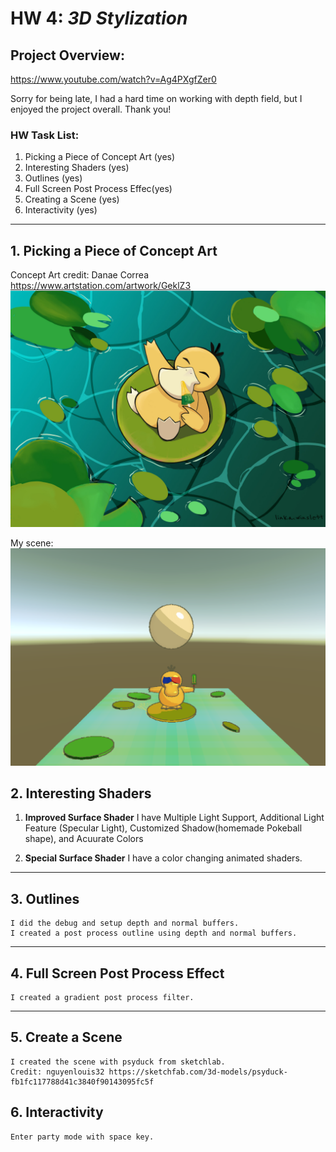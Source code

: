 # HW 4: *3D Stylization*

## Project Overview:
https://www.youtube.com/watch?v=Ag4PXgfZer0

Sorry for being late, I had a hard time on working with depth field, but I enjoyed the project overall. Thank you!

### HW Task List:
1. Picking a Piece of Concept Art (yes)
2. Interesting Shaders (yes)
3. Outlines (yes)
4. Full Screen Post Process Effec(yes)
5. Creating a Scene (yes)
6. Interactivity (yes)

---

## 1. Picking a Piece of Concept Art
Concept Art credit:  Danae Correa https://www.artstation.com/artwork/GeklZ3
![](c0.jpg)

My scene: 
![](p0.png)

## 2. Interesting Shaders
1. **Improved Surface Shader**
    I have Multiple Light Support, Additional Light Feature (Specular Light), Customized Shadow(homemade Pokeball shape), and Acuurate Colors

2. **Special Surface Shader**
    I have a color changing animated shaders. 

---
## 3. Outlines
    I did the debug and setup depth and normal buffers. 
    I created a post process outline using depth and normal buffers. 

---
## 4. Full Screen Post Process Effect
    I created a gradient post process filter. 

---
## 5. Create a Scene
    I created the scene with psyduck from sketchlab. 
    Credit: nguyenlouis32 https://sketchfab.com/3d-models/psyduck-fb1fc117788d41c3840f90143095fc5f
## 6. Interactivity
    Enter party mode with space key. 

